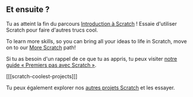 ## Et ensuite ?

Tu as atteint la fin du parcours [Introduction à Scratch](https://projects.raspberrypi.org/en/pathways/scratch-intro) ! Essaie d'utiliser Scratch pour faire d'autres trucs cool.

To learn more skills, so you can bring all your ideas to life in Scratch, move on to our [More Scratch](https://projects.raspberrypi.org/en/pathways/more-scratch) path!

Si tu as besoin d'un rappel de ce que tu as appris, tu peux visiter [notre guide « Premiers pas avec Scratch »](https://projects.raspberrypi.org/en/projects/getting-started-scratch).

[[[scratch-coolest-projects]]]

Tu peux également explorer nos [autres projets Scratch](https://projects.raspberrypi.org/en/projects?software%5B%5D=scratch&curriculum%5B%5D=%201) et les essayer.

